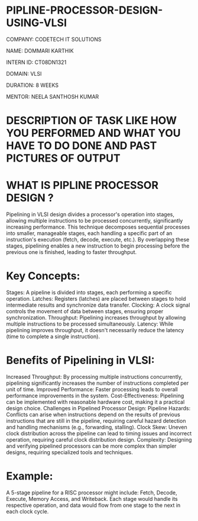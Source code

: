 # PIPLINE-PROCESSOR-DESIGN-USING-VLSI

COMPANY: CODETECH IT SOLUTIONS

NAME: DOMMARI KARTHIK

INTERN ID: CT08DN1321

DOMAIN: VLSI

DURATION: 8 WEEKS

MENTOR: NEELA SANTHOSH KUMAR

# DESCRIPTION OF TASK LIKE HOW YOU PERFORMED AND WHAT YOU HAVE TO DO DONE AND PAST PICTURES OF OUTPUT

# WHAT IS PIPLINE PROCESSOR DESIGN ?

Pipelining in VLSI design divides a processor's operation into stages, allowing multiple instructions to be processed concurrently, significantly increasing performance. This technique decomposes sequential processes into smaller, manageable stages, each handling a specific part of an instruction's execution (fetch, decode, execute, etc.). By overlapping these stages, pipelining enables a new instruction to begin processing before the previous one is finished, leading to faster throughput. 
# Key Concepts:
Stages:
A pipeline is divided into stages, each performing a specific operation. 
Latches:
Registers (latches) are placed between stages to hold intermediate results and synchronize data transfer. 
Clocking:
A clock signal controls the movement of data between stages, ensuring proper synchronization. 
Throughput:
Pipelining increases throughput by allowing multiple instructions to be processed simultaneously. 
Latency:
While pipelining improves throughput, it doesn't necessarily reduce the latency (time to complete a single instruction). 
# Benefits of Pipelining in VLSI:
Increased Throughput: By processing multiple instructions concurrently, pipelining significantly increases the number of instructions completed per unit of time. 
Improved Performance: Faster processing leads to overall performance improvements in the system. 
Cost-Effectiveness: Pipelining can be implemented with reasonable hardware cost, making it a practical design choice. 
Challenges in Pipelined Processor Design:
Pipeline Hazards:
Conflicts can arise when instructions depend on the results of previous instructions that are still in the pipeline, requiring careful hazard detection and handling mechanisms (e.g., forwarding, stalling). 
Clock Skew:
Uneven clock distribution across the pipeline can lead to timing issues and incorrect operation, requiring careful clock distribution design. 
Complexity:
Designing and verifying pipelined processors can be more complex than simpler designs, requiring specialized tools and techniques. 
# Example:
A 5-stage pipeline for a RISC processor might include: Fetch, Decode, Execute, Memory Access, and Writeback. Each stage would handle its respective operation, and data would flow from one stage to the next in each clock cycle.

